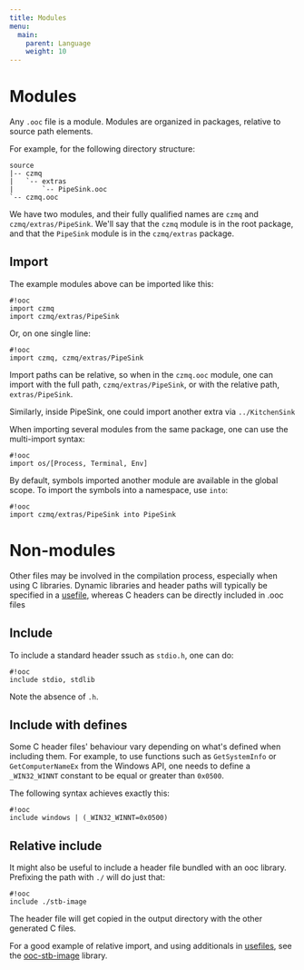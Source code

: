```yaml
---
title: Modules
menu:
  main:
    parent: Language
    weight: 10
---
```


# Modules

Any `.ooc` file is a module. Modules are organized in packages, relative
to source path elements.

For example, for the following directory structure:

    source
    |-- czmq
    |   `-- extras
    |       `-- PipeSink.ooc
    `-- czmq.ooc

We have two modules, and their fully qualified names are `czmq` and `czmq/extras/PipeSink`.
We'll say that the `czmq` module is in the root package, and that the `PipeSink` module is
in the `czmq/extras` package.

## Import

The example modules above can be imported like this:

    #!ooc
    import czmq
    import czmq/extras/PipeSink

Or, on one single line:

    #!ooc
    import czmq, czmq/extras/PipeSink

Import paths can be relative, so when in the `czmq.ooc` module, one can import
with the full path, `czmq/extras/PipeSink`, or with the relative path, `extras/PipeSink`.

Similarly, inside PipeSink, one could import another extra via `../KitchenSink`

When importing several modules from the same package, one can use the multi-import
syntax:

    #!ooc
    import os/[Process, Terminal, Env]
    
By default, symbols imported another module are available in the global scope.  To import the symbols into a namespace, use `into`:

    #!ooc
    import czmq/extras/PipeSink into PipeSink

# Non-modules

Other files may be involved in the compilation process, especially when using
C libraries. Dynamic libraries and header paths will typically be specified
in a [usefile][usefile], whereas C headers can be directly included in .ooc files

[usefile]: /docs/tools/rock/usefiles/

## Include

To include a standard header ssuch as `stdio.h`, one can do:

    #!ooc
    include stdio, stdlib

Note the absence of `.h`.

## Include with defines

Some C header files' behaviour vary depending on what's defined when including
them. For example, to use functions such as `GetSystemInfo` or `GetComputerNameEx`
from the Windows API, one needs to define a `_WIN32_WINNT` constant to be equal
or greater than `0x0500`.

The following syntax achieves exactly this:

    #!ooc
    include windows | (_WIN32_WINNT=0x0500)

## Relative include

It might also be useful to include a header file bundled with an ooc library.
Prefixing the path with `./` will do just that:

    #!ooc
    include ./stb-image

The header file will get copied in the output directory with the other
generated C files.

For a good example of relative import, and using additionals in [usefiles][usefile],
see the [ooc-stb-image][stbi] library.

[stbi]: https://github.com/nddrylliog/ooc-stb-image
